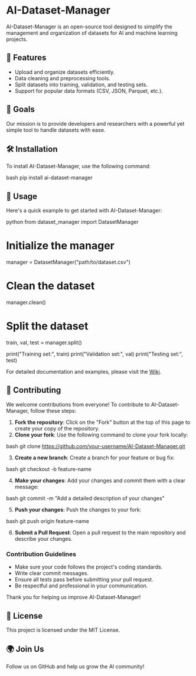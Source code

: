 # AI-Dataset-Manager
   AI-Dataset-Manager is an open-source tool designed to simplify the management and organization of datasets for AI and machine learning projects.

   ## 🌟 Features
   - Upload and organize datasets efficiently.
   - Data cleaning and preprocessing tools.
   - Split datasets into training, validation, and testing sets.
   - Support for popular data formats (CSV, JSON, Parquet, etc.).

   ## 🎯 Goals
   Our mission is to provide developers and researchers with a powerful yet simple tool to handle datasets with ease.

   ## 🛠 Installation
   To install AI-Dataset-Manager, use the following command:
   
bash
   pip install ai-dataset-manager
  

   ## 🚀 Usage
   Here's a quick example to get started with AI-Dataset-Manager:

   
python
   from dataset_manager import DatasetManager

   # Initialize the manager
   manager = DatasetManager("path/to/dataset.csv")

   # Clean the dataset
   manager.clean()

   # Split the dataset
   train, val, test = manager.split()

   print("Training set:", train)
   print("Validation set:", val)
   print("Testing set:", test)
  

   For detailed documentation and examples, please visit the [Wiki](https://github.com/Surprise-AI/AI-Dataset-Manager/wiki).

   ## 🤝 Contributing
   We welcome contributions from everyone! To contribute to AI-Dataset-Manager, follow these steps:

   1. **Fork the repository**: Click on the "Fork" button at the top of this page to create your copy of the repository.
   2. **Clone your fork**: Use the following command to clone your fork locally:
       
bash
       git clone https://github.com/your-username/AI-Dataset-Manager.git
      
   3. **Create a new branch**: Create a branch for your feature or bug fix:
       
bash
       git checkout -b feature-name
      
   4. **Make your changes**: Add your changes and commit them with a clear message:
       
bash
       git commit -m "Add a detailed description of your changes"
      
   5. **Push your changes**: Push the changes to your fork:
       
bash
       git push origin feature-name
      
   6. **Submit a Pull Request**: Open a pull request to the main repository and describe your changes.

   ### Contribution Guidelines
   - Make sure your code follows the project's coding standards.
   - Write clear commit messages.
   - Ensure all tests pass before submitting your pull request.
   - Be respectful and professional in your communication.

   Thank you for helping us improve AI-Dataset-Manager!

   ## 📄 License
   This project is licensed under the MIT License.

   ## 🌍 Join Us
   Follow us on GitHub and help us grow the AI community!
